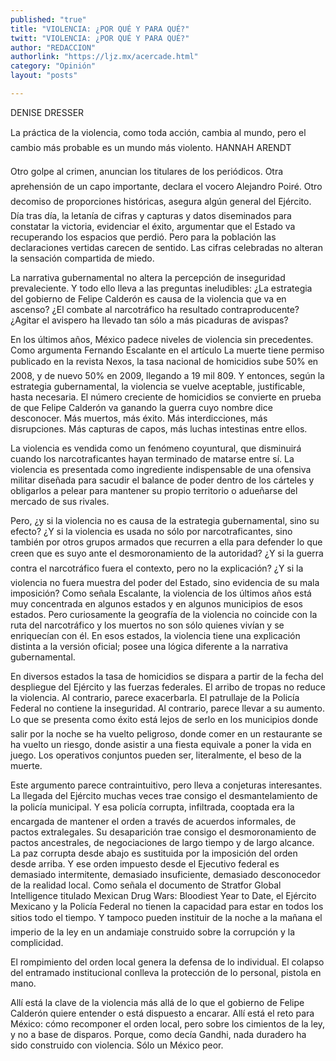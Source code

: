 ```yaml
---
published: "true"
title: "VIOLENCIA: ¿POR QUÉ Y PARA QUÉ?"
twitt: "VIOLENCIA: ¿POR QUÉ Y PARA QUÉ?"
author: "REDACCION"
authorlink: "https://ljz.mx/acercade.html"
category: "Opinión"
layout: "posts"

---
```



  DENISE DRESSER



  La práctica de la violencia, como toda acción, cambia al mundo, pero el cambio más probable es un mundo más violento. HANNAH ARENDT



  Otro golpe al crimen, anuncian los titulares de los periódicos. Otra aprehensión de un capo importante, declara el vocero Alejandro Poiré. Otro decomiso de proporciones históricas, asegura algún general del Ejército. Día tras día, la letanía de cifras y capturas y datos diseminados para constatar la victoria, evidenciar el éxito, argumentar que el Estado va recuperando los espacios que perdió. Pero para la población las declaraciones vertidas carecen de sentido. Las cifras celebradas no alteran la sensación compartida de miedo.



  La narrativa gubernamental no altera la percepción de inseguridad prevaleciente. Y todo ello lleva a las preguntas ineludibles: ¿La estrategia del gobierno de Felipe Calderón es causa de la violencia que va en ascenso? ¿El combate al narcotráfico ha resultado contraproducente? ¿Agitar el avispero ha llevado tan sólo a más picaduras de avispas?



  En los últimos años, México padece niveles de violencia sin precedentes. Como argumenta Fernando Escalante en el artículo La muerte tiene permiso publicado en la revista Nexos, la tasa nacional de homicidios sube 50% en 2008, y de nuevo 50% en 2009, llegando a 19 mil 809. Y entonces, según la estrategia gubernamental, la violencia se vuelve aceptable, justificable, hasta necesaria. El número creciente de homicidios se convierte en prueba de que Felipe Calderón va ganando la guerra cuyo nombre dice desconocer. Más muertos, más éxito. Más interdicciones, más disrupciones. Más capturas de capos, más luchas intestinas entre ellos.



  La violencia es vendida como un fenómeno coyuntural, que disminuirá cuando los narcotraficantes hayan terminado de matarse entre sí. La violencia es presentada como ingrediente indispensable de una ofensiva militar diseñada para sacudir el balance de poder dentro de los cárteles y obligarlos a pelear para mantener su propio territorio o adueñarse del mercado de sus rivales.



  Pero, ¿y si la violencia no es causa de la estrategia gubernamental, sino su efecto? ¿Y si la violencia es usada no sólo por narcotraficantes, sino también por otros grupos armados que recurren a ella para defender lo que creen que es suyo ante el desmoronamiento de la autoridad? ¿Y si la guerra contra el narcotráfico fuera el contexto, pero no la explicación? ¿Y si la violencia no fuera muestra del poder del Estado, sino evidencia de su mala imposición? Como señala Escalante, la violencia de los últimos años está muy concentrada en algunos estados y en algunos municipios de esos estados. Pero curiosamente la geografía de la violencia no coincide con la ruta del narcotráfico y los muertos no son sólo quienes vivían y se enriquecían con él. En esos estados, la violencia tiene una explicación distinta a la versión oficial; posee una lógica diferente a la narrativa gubernamental.



  En diversos estados la tasa de homicidios se dispara a partir de la fecha del despliegue del Ejército y las fuerzas federales. El arribo de tropas no reduce la violencia. Al contrario, parece exacerbarla. El patrullaje de la Policía Federal no contiene la inseguridad. Al contrario, parece llevar a su aumento. Lo que se presenta como éxito está lejos de serlo en los municipios donde salir por la noche se ha vuelto peligroso, donde comer en un restaurante se ha vuelto un riesgo, donde asistir a una fiesta equivale a poner la vida en juego. Los operativos conjuntos pueden ser, literalmente, el beso de la muerte.



  Este argumento parece contraintuitivo, pero lleva a conjeturas interesantes. La llegada del Ejército muchas veces trae consigo el desmantelamiento de la policía municipal. Y esa policía corrupta, infiltrada, cooptada era la encargada de mantener el orden a través de acuerdos informales, de pactos extralegales. Su desaparición trae consigo el desmoronamiento de pactos ancestrales, de negociaciones de largo tiempo y de largo alcance. La paz corrupta desde abajo es sustituida por la imposición del orden desde arriba. Y ese orden impuesto desde el Ejecutivo federal es demasiado intermitente, demasiado insuficiente, demasiado desconocedor de la realidad local. Como señala el documento de Stratfor Global Intelligence titulado Mexican Drug Wars: Bloodiest Year to Date, el Ejército Mexicano y la Policía Federal no tienen la capacidad para estar en todos los sitios todo el tiempo. Y tampoco pueden instituir de la noche a la mañana el imperio de la ley en un andamiaje construido sobre la corrupción y la complicidad.



  El rompimiento del orden local genera la defensa de lo individual. El colapso del entramado institucional conlleva la protección de lo personal, pistola en mano.



  Allí está la clave de la violencia más allá de lo que el gobierno de Felipe Calderón quiere entender o está dispuesto a encarar. Allí está el reto para México: cómo recomponer el orden local, pero sobre los cimientos de la ley, y no a base de disparos. Porque, como decía Gandhi, nada duradero ha sido construido con violencia. Sólo un México peor.


